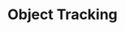 ---
layout: page
title: Object Tracking
description: Kalman Filtering, Color and Gradient Histograms.
img: /assets/img/3.jpg
importance: 3
github: https://github.com/smriti-joshi/IPCV-Applied_Video_Sequencing_Analysis
---